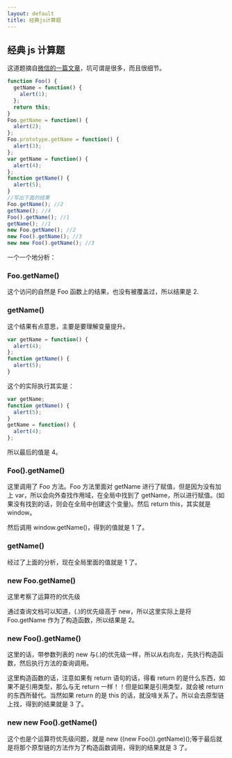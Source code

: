 ```yaml
---
layout: default
title: 经典js计算题
---
```


## 经典 js 计算题

这道题摘自[微信的一篇文章](http://mp.weixin.qq.com/s?__biz=MzAxODE2MjM1MA==&mid=402252398&idx=1&sn=f163fcc3637f57cd53678e7dd3bea19e&scene=23&srcid=0229uS9TwUS3TYlRIguAgT9v#rd)，坑可谓是很多，而且很细节。

```javascript
function Foo() {
  getName = function() {
    alert(1);
  };
  return this;
}
Foo.getName = function() {
  alert(2);
};
Foo.prototype.getName = function() {
  alert(3);
};
var getName = function() {
  alert(4);
};
function getName() {
  alert(5);
}
//写出下面的结果
Foo.getName(); //2
getName(); //4
Foo().getName(); //1
getName(); //1
new Foo.getName(); //2
new Foo().getName(); //3
new new Foo().getName(); //3
```

一个一个地分析：

### Foo.getName()

这个访问的自然是 Foo 函数上的结果，也没有被覆盖过，所以结果是 2.

### getName()

这个结果有点意思，主要是要理解变量提升。

```javascript
var getName = function() {
  alert(4);
};
function getName() {
  alert(5);
}
```

这个的实际执行其实是：

```javascript
var getName;
function getName() {
  alert(5);
}
getName = function() {
  alert(4);
};
```

所以最后的值是 4。

### Foo().getName()

这里调用了 Foo 方法。Foo 方法里面对 getName 进行了赋值，但是因为没有加上 var，所以会向外查找作用域，在全局中找到了 getName，所以进行赋值。(如果没有找到的话，则会在全局中创建这个变量)。然后 return this，其实就是 window。

然后调用 window.getName()，得到的值就是 1 了。

### getName()

经过了上面的分析，现在全局里面的值就是 1 了。

### new Foo.getName()

这里考察了运算符的优先级

通过查询文档可以知道，(.)的优先级高于 new，所以这里实际上是将 Foo.getName 作为了构造函数，所以结果是 2。

### new Foo().getName()

这里的话，带参数列表的 new 与(.)的优先级一样，所以从右向左，先执行构造函数，然后执行方法的查询调用。

这里构造函数的话，注意如果有 return 语句的话，得看 return 的是什么东西，如果不是引用类型，那么与无 return 一样！！但是如果是引用类型，就会被 return 的东西所替代。当然如果 return 的是 this 的话，就没啥关系了。所以会去原型链上找，得到的结果就是 3 了。

### new new Foo().getName()

这个也是个运算符优先级问题，就是 new ((new Foo()).getName)();等于最后就是将那个原型链的方法作为了构造函数调用，得到的结果就是 3 了。
